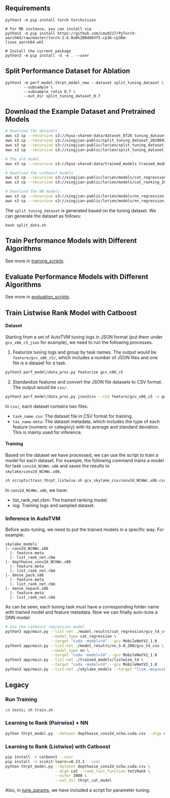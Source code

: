 ## Requirements

```
python3 -m pip install torch torchvision

# For M6 instance, you can install via
python3 -m pip install https://github.com/Lmy0217/PyTorch-aarch64/raw/master/torch-1.6.0a0%2B8d883f5-cp36-cp36m-linux_aarch64.whl

# Install the current package
python3 -m pip install -U -e . --user 
```

## Split Performance Dataset for Ablation

```
python3 -m perf_model.thrpt_model_new --dataset split_tuning_dataset \
        --subsample \
        --subsample_ratio 0.7 \
        --out_dir split_tuning_dataset_0.7
```

## Download the Example Dataset and Pretrained Models

```bash
# Download the datasets
aws s3 cp --recursive s3://hyuz-shared-data/dataset_0726 tuning_dataset
aws s3 cp --recursive s3://xingjian-public/split_tuning_dataset_20200920 split_tuning_dataset
aws s3 cp --recursive s3://xingjian-public/lorien/split_tuning_dataset_0.5_20201001 split_tuning_dataset_0.5
aws s3 cp --recursive s3://xingjian-public/lorien/split_tuning_dataset_0.7_20201001 split_tuning_dataset_0.7

# The old model
aws s3 cp --recursive s3://hyuz-shared-data/trained_models trained_models

# Download the catboost models
aws s3 cp --recursive s3://xingjian-public/lorien/models/cat_regression_20200923/ model_results/cat_regression
aws s3 cp --recursive s3://xingjian-public/lorien/models/cat_ranking_20200923/ model_results/cat_ranking

# Download the NN models
aws s3 cp --recursive s3://xingjian-public/lorien/models/nn_regression_-1_1000_512_3_0.1_1_earlystop_20201001/ model_results/nn_regression_-1_1000_512_3_0.1_1_earlystop
aws s3 cp --recursive s3://xingjian-public/lorien/models/nn_regression_2_1000_512_3_0.1_1_earlystop_20201001/ model_results/nn_regression_2_1000_512_3_0.1_1_earlystop
```

The `split_tuning_dataset` is generated based on the tuning dataset. We can generate the dataset as follows:
```
bash split_data.sh
```

## Train Performance Models with Different Algorithms 
See more in [training_scripts](./training_scripts).

## Evaluate Performance Models with Different Algorithms 
See more in [evaluation_scripts](./training_scripts).

## Train Listwise Rank Model with Catboost

#### Dataset

Starting from a set of AutoTVM tuning logs in JSON format (put them under `gcv_x86_c5_json` for example),
we need to run the following processes.

1. Featurize tuning logs and group by task names. The output would be `feature/gcv_x86_c5/`,
which includes a number of JSON files and one file is a dataset for a task.

```bash
python3 perf_model/data_proc.py featurize gcv_x86_c5
```

2. Standardize features and convert the JSON file datasets to CSV format.
The output would be `csv/`.

```bash
python3 perf_model/data_proc.py json2csv --std feature/gcv_x86_c5 -o gcv_skylake_csv
```

In `csv/`, each dataset contains two files:
- `task_name.csv`: The dataset file in CSV format for training.
- `tas_name.meta`: The dataset metadata, which includes the type of each feature (numeric or category) with its average and standard deviation. This is mainly used for inference.

#### Training

Based on the dataset we have processed, we can use the script to train a model for each dataset.
For example, the following command trains a model for task `conv2d_NCHWc.x86` and saves the results to `skylake/conv2d_NCHWc.x86`.

```bash
sh scripts/train_thrpt_listwise.sh gcv_skylake_csv/conv2d_NCHWc.x86.csv skylake
```

In `conv2d_NCHWc.x86`, we have:
- list_rank_net.cbm: The trained ranking model.
- log: Training logs and sampled dataset.

### Inference in AutoTVM

Before auto-tuning, we need to put the trained models in a specific way. For example:

```
skylake_models
|- conv2d_NCHWc.x86
  |- feature.meta
  |- list_rank_net.cbm
|- depthwise_conv2d_NCHWc.x86
  |- feature.meta
  |- list_rank_net.cbm
|- dense_pack.x86
  |- feature.meta
  |- list_rank_net.cbm
|- dense_nopack.x86
  |- feature.meta
  |- list_rank_net.cbm
```

As can be seen, each tuning task must have a corresponding folder name with trained model and feature metadata.
Now we can finally auto-tune a DNN model:

```bash
# Use the catboost regression model
python3 app/main.py --list-net ./model_results/cat_regression/gcv_t4_csv \
                    --model_type cat_regression \
                    --target "cuda -model=t4" --gcv MobileNetV2_1.0
python3 app/main.py --list-net ./model_results/nn_5.0_200/gcv_t4_csv \
                    --model_type nn \
                    --target "cuda -model=t4" --gcv MobileNetV2_1.0
python3 app/main.py --list-net ./trained_models/listwise_t4 \
                    --target "cuda -model=t4" --gcv MobileNetV2_1.0
python3 app/main.py --list-net ./skylake_models --target "llvm -mcpu=skylake-avx512" --gcv MobileNetV2_1.0
```

## Legacy

### Run Training

```bash
cd tests; sh train.sh
```


### Learning to Rank (Pairwise) + NN

```bash
python thrpt_model.py --dataset depthwise_conv2d_nchw.cuda.csv --algo nn --gpus 0 --out_dir thrpt_nn_model
```

### Learning to Rank (Listwise) with Catboost

```bash
pip install -U catboost --user
pip install -U scikit-learn>=0.23.1 --user
python thrpt_model.py --dataset depthwise_conv2d_nchw.cuda.csv \
                      --algo cat --rank_loss_function YetiRank \
                      --niter 3000 \
                      --out_dir thrpt_cat_model
```

Also, in [tune_params](tune_params), we have included a script for parameter tuning.


